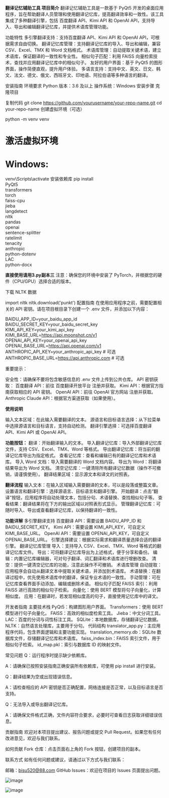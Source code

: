 **翻译记忆辅助工具
项目简介**
翻译记忆辅助工具是一款基于 PyQt5 开发的桌面应用程序，旨在帮助翻译人员管理和使用翻译记忆库，提高翻译效率和一致性。该工具集成了多种翻译引擎，包括 百度翻译 API、Kimi API 和 OpenAI API，支持导入、导出和编辑翻译记忆库，并提供术语库管理功能。

功能特性
多引擎翻译支持：支持百度翻译 API、Kimi API 和 OpenAI API，可根据需求自由切换。
翻译记忆库管理：支持翻译记忆库的导入、导出和编辑，兼容 CSV、Excel、TMX 和 Word 文档格式。
术语库管理：自动提取关键术语，建立术语库，保证翻译的一致性和专业性。
相似句子匹配：利用 FAISS 向量检索技术，查找并应用翻译记忆库中的相似句子。
友好的用户界面：基于 PyQt5 的图形界面，操作简便直观，提升用户体验。
多语言支持：支持中文、英文、日文、韩文、法文、德文、俄文、西班牙文、印地语、阿拉伯语等多种语言的翻译。

安装指南
环境要求
Python 版本：3.6 及以上
操作系统：Windows
安装步骤
克隆项目


复制代码
git clone https://github.com/yourusername/your-repo-name.git
cd your-repo-name
创建虚拟环境（可选）

python -m venv venv
# 激活虚拟环境
# Windows:
venv\Scripts\activate
安装依赖库
pip install \
    PyQt5 \
    transformers \
    torch \
    faiss-cpu \
    jieba \
    langdetect \
    nltk \
    pandas \
    openai \
    sentence-splitter \
    ratelimit \
    tenacity \
    anthropic \
    python-dotenv \
    LAC \
    python-docx

**直接使用请用3.py副本三**
注意：确保您的环境中安装了 PyTorch，并根据您的硬件（CPU/GPU）选择合适的版本。

下载 NLTK 数据


import nltk
nltk.download('punkt')
配置指南
在使用应用程序之前，需要配置相关的 API 密钥。请在项目根目录下创建一个 .env 文件，并添加以下内容：


BAIDU_APP_ID=your_baidu_app_id
BAIDU_SECRET_KEY=your_baidu_secret_key
KIMI_API_KEY=your_kimi_api_key
KIMI_BASE_URL=https://api.moonshot.cn/v1
OPENAI_API_KEY=your_openai_api_key
OPENAI_BASE_URL=https://api.openai.com/v1
ANTHROPIC_API_KEY=your_anthropic_api_key  # 可选
ANTHROPIC_BASE_URL=https://api.anthropic.com  # 可选

重要提示：

安全性：请确保不要将包含敏感信息的 .env 文件上传到公共仓库。
API 密钥获取：
百度翻译 API：前往 百度翻译开放平台 注册并获取。
Kimi API：根据官方指南获取相应的 API 密钥。
OpenAI API：前往 OpenAI 官方网站 注册并获取。
Anthropic Claude API：根据官方渠道获取（如果使用）。


**使用说明**

输入文本区域：在此输入需要翻译的文本。
源语言和目标语言选择：从下拉菜单中选择源语言和目标语言，支持自动检测。
翻译引擎选择：可选择百度翻译 API、Kimi API 或 OpenAI API。


**功能按钮：**
翻译：开始翻译输入的文本。
导入翻译记忆库：导入外部翻译记忆库文件，支持 CSV、Excel、TMX、Word 等格式。
导出翻译记忆库：将当前的翻译记忆库导出为指定格式。
查看记忆库：查看和编辑已有的翻译记忆库和术语库。
导入 Word 文档：导入需要翻译的 Word 文档内容。
导出为 Word：将翻译结果导出为 Word 文档。
清空记忆库：一键清除所有翻译记忆数据（操作不可撤销，请谨慎使用）。
翻译结果区域：显示源文本和译文的对照表。

**翻译流程**
输入文本：在输入区域输入需要翻译的文本，可以是段落或整篇文章。
设置语言和翻译引擎：选择源语言、目标语言和翻译引擎。
开始翻译：点击“翻译”按钮，应用程序将自动处理文本，包括分句、术语替换、查找相似句子等。
查看结果：翻译结果将在下方的输出区域以对照表形式显示。
管理翻译记忆库：可随时导入、导出或查看翻译记忆库，以保持翻译的一致性。

**功能详解**
多引擎翻译支持
百度翻译 API：需要设置 BAIDU_APP_ID 和 BAIDU_SECRET_KEY。
Kimi API：需要设置 KIMI_API_KEY，可自定义 KIMI_BASE_URL。
OpenAI API：需要设置 OPENAI_API_KEY，可自定义 OPENAI_BASE_URL。
引擎选择建议：根据实际需求和翻译质量选择合适的翻译引擎。
翻译记忆库管理
导入：支持导入 CSV、Excel、TMX、Word 等格式的翻译记忆库文件。
导出：可将翻译记忆库导出为上述格式，便于分享和备份。
编辑：内置记忆库编辑器，可对句子翻译、词汇翻译和术语库进行增删改查。
清空：提供一键清空记忆库的功能，注意此操作不可撤销。
术语库管理
自动提取：应用程序会自动从翻译文本中提取关键术语，并添加到术语库。
术语替换：在翻译过程中，优先使用术语库中的翻译，保证专业术语的一致性。
手动管理：可在记忆库查看界面手动添加、编辑或删除术语。
相似句子匹配
FAISS 索引：利用 FAISS 进行高效的相似句子检索。
向量化：使用 BERT 模型将句子向量化，计算相似度。
应用：在翻译时，若发现相似度高的句子，直接使用记忆库中的译文。


开发者指南
主要技术栈
PyQt5：构建图形用户界面。
Transformers：使用 BERT 模型进行句子向量化。
FAISS：高效的相似度检索工具。
Jieba：中文分词工具。
LAC：百度的分词与词性标注工具。
SQLite：本地数据库，存储翻译记忆数据。
NLTK：自然语言处理库，主要用于分句。
代码结构
translator_app.py：主应用程序代码，包含界面逻辑和主要功能实现。
translation_memory.db：SQLite 数据库文件，存储翻译记忆库和术语库。
faiss_index.bin：FAISS 索引文件，用于相似句子检索。
id_map.pkl：索引与数据库 ID 的映射文件。

常见问题
Q：运行程序时提示缺少依赖库。

A：请确保已按照安装指南正确安装所有依赖库，可使用 pip install 进行安装。

Q：翻译结果为空或出现错误信息。

A：请检查相应的 API 密钥是否正确配置，网络连接是否正常，以及目标语言是否支持。

Q：无法导入或导出翻译记忆库。

A：请确保文件格式正确，文件内容符合要求，必要时可查看日志获取详细错误信息。

贡献指南
欢迎对本项目提出建议、报告问题或提交 Pull Request。如果您有任何改进意见，欢迎与我们联系。

如何贡献
Fork 仓库：点击页面右上角的 Fork 按钮，创建项目的副本。



联系方式
如有任何问题或建议，请通过以下方式与我们联系：

邮箱：bisu520@88.com
GitHub Issues：欢迎在项目的 Issues 页面提出问题。



![image](https://github.com/user-attachments/assets/f2e92c90-799a-4275-b4ee-6dd5258c999e)

![image](https://github.com/user-attachments/assets/db82686b-aca5-4589-80cf-a6914a7ef3cf)


